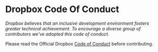# Dropbox Code Of Conduct

*Dropbox believes that an inclusive development environment fosters greater technical achievement. To encourage a diverse group of contributors we've adopted this code of conduct.*

Please read the Official Dropbox [Code of Conduct](https://opensource.dropbox.com/coc/) before contributing.
